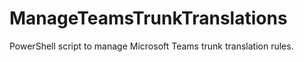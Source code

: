 # ManageTeamsTrunkTranslations
PowerShell script to manage Microsoft Teams trunk translation rules.
